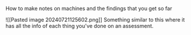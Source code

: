 How to make notes on machines and the findings that you get so far

![[Pasted image 20240721125602.png]]
Something similar to this where it has all the info of each thing you've done on an assessment.